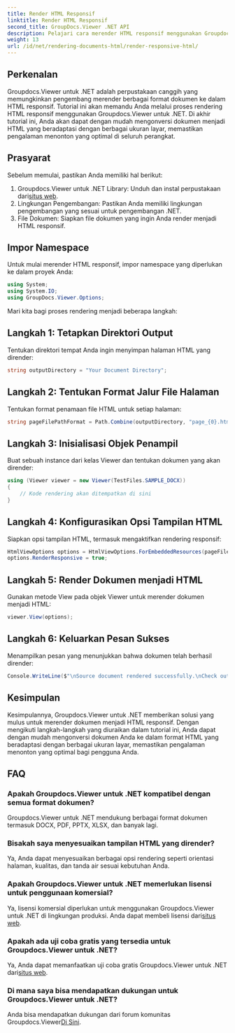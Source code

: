 ```yaml
---
title: Render HTML Responsif
linktitle: Render HTML Responsif
second_title: GroupDocs.Viewer .NET API
description: Pelajari cara merender HTML responsif menggunakan Groupdocs.Viewer untuk .NET, memastikan pengalaman menonton yang optimal di seluruh perangkat.
weight: 13
url: /id/net/rendering-documents-html/render-responsive-html/
---
```

## Perkenalan
Groupdocs.Viewer untuk .NET adalah perpustakaan canggih yang memungkinkan pengembang merender berbagai format dokumen ke dalam HTML responsif. Tutorial ini akan memandu Anda melalui proses rendering HTML responsif menggunakan Groupdocs.Viewer untuk .NET. Di akhir tutorial ini, Anda akan dapat dengan mudah mengonversi dokumen menjadi HTML yang beradaptasi dengan berbagai ukuran layar, memastikan pengalaman menonton yang optimal di seluruh perangkat.
## Prasyarat
Sebelum memulai, pastikan Anda memiliki hal berikut:
1.  Groupdocs.Viewer untuk .NET Library: Unduh dan instal perpustakaan dari[situs web](https://releases.groupdocs.com/viewer/net/).
2. Lingkungan Pengembangan: Pastikan Anda memiliki lingkungan pengembangan yang sesuai untuk pengembangan .NET.
3. File Dokumen: Siapkan file dokumen yang ingin Anda render menjadi HTML responsif.

## Impor Namespace
Untuk mulai merender HTML responsif, impor namespace yang diperlukan ke dalam proyek Anda:
```csharp
using System;
using System.IO;
using GroupDocs.Viewer.Options;
```

Mari kita bagi proses rendering menjadi beberapa langkah:
## Langkah 1: Tetapkan Direktori Output
Tentukan direktori tempat Anda ingin menyimpan halaman HTML yang dirender:
```csharp
string outputDirectory = "Your Document Directory";
```
## Langkah 2: Tentukan Format Jalur File Halaman
Tentukan format penamaan file HTML untuk setiap halaman:
```csharp
string pageFilePathFormat = Path.Combine(outputDirectory, "page_{0}.html");
```
## Langkah 3: Inisialisasi Objek Penampil
Buat sebuah instance dari kelas Viewer dan tentukan dokumen yang akan dirender:
```csharp
using (Viewer viewer = new Viewer(TestFiles.SAMPLE_DOCX))
{
    // Kode rendering akan ditempatkan di sini
}
```
## Langkah 4: Konfigurasikan Opsi Tampilan HTML
Siapkan opsi tampilan HTML, termasuk mengaktifkan rendering responsif:
```csharp
HtmlViewOptions options = HtmlViewOptions.ForEmbeddedResources(pageFilePathFormat);
options.RenderResponsive = true;
```
## Langkah 5: Render Dokumen menjadi HTML
Gunakan metode View pada objek Viewer untuk merender dokumen menjadi HTML:
```csharp
viewer.View(options);
```
## Langkah 6: Keluarkan Pesan Sukses
Menampilkan pesan yang menunjukkan bahwa dokumen telah berhasil dirender:
```csharp
Console.WriteLine($"\nSource document rendered successfully.\nCheck output in {outputDirectory}.");
```

## Kesimpulan
Kesimpulannya, Groupdocs.Viewer untuk .NET memberikan solusi yang mulus untuk merender dokumen menjadi HTML responsif. Dengan mengikuti langkah-langkah yang diuraikan dalam tutorial ini, Anda dapat dengan mudah mengonversi dokumen Anda ke dalam format HTML yang beradaptasi dengan berbagai ukuran layar, memastikan pengalaman menonton yang optimal bagi pengguna Anda.
## FAQ
### Apakah Groupdocs.Viewer untuk .NET kompatibel dengan semua format dokumen?
Groupdocs.Viewer untuk .NET mendukung berbagai format dokumen termasuk DOCX, PDF, PPTX, XLSX, dan banyak lagi.
### Bisakah saya menyesuaikan tampilan HTML yang dirender?
Ya, Anda dapat menyesuaikan berbagai opsi rendering seperti orientasi halaman, kualitas, dan tanda air sesuai kebutuhan Anda.
### Apakah Groupdocs.Viewer untuk .NET memerlukan lisensi untuk penggunaan komersial?
 Ya, lisensi komersial diperlukan untuk menggunakan Groupdocs.Viewer untuk .NET di lingkungan produksi. Anda dapat membeli lisensi dari[situs web](https://purchase.groupdocs.com/buy).
### Apakah ada uji coba gratis yang tersedia untuk Groupdocs.Viewer untuk .NET?
 Ya, Anda dapat memanfaatkan uji coba gratis Groupdocs.Viewer untuk .NET dari[situs web](https://releases.groupdocs.com/).
### Di mana saya bisa mendapatkan dukungan untuk Groupdocs.Viewer untuk .NET?
Anda bisa mendapatkan dukungan dari forum komunitas Groupdocs.Viewer[Di Sini](https://forum.groupdocs.com/c/viewer/9).